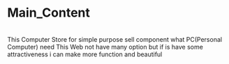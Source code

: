<h1>Main_Content</h1>
<br>
 This Computer Store for simple purpose sell component what PC(Personal Computer) need 
This Web not have many option but if is have some attractiveness i can make more function and beautiful
